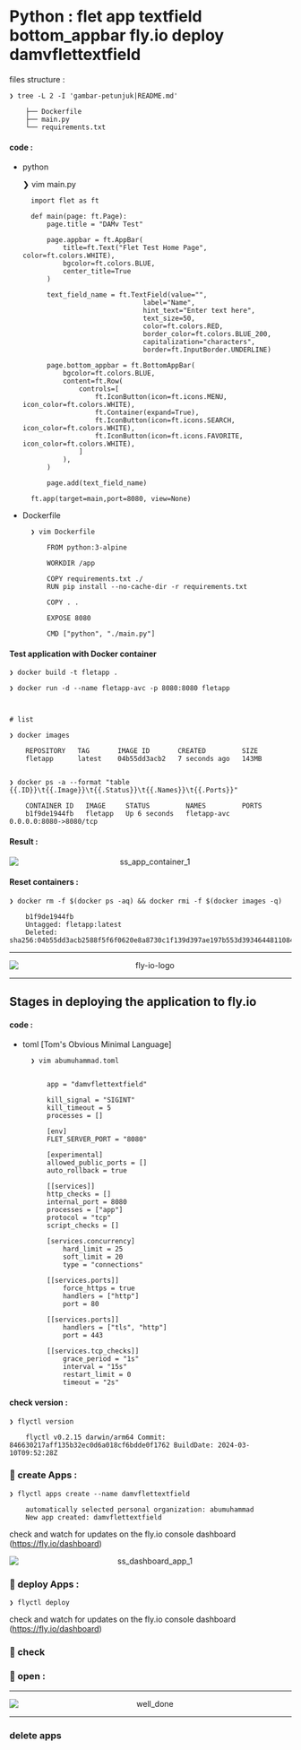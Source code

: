 # Python : flet app textfield bottom_appbar fly.io deploy damvflettextfield


files structure :

    ❯ tree -L 2 -I 'gambar-petunjuk|README.md'

        ├── Dockerfile
        ├── main.py
        └── requirements.txt

#### code :

- python

    ❯ vim main.py


        import flet as ft

        def main(page: ft.Page):
            page.title = "DAMv Test" 

            page.appbar = ft.AppBar(
                title=ft.Text("Flet Test Home Page", color=ft.colors.WHITE),  
                bgcolor=ft.colors.BLUE,  
                center_title=True  
            )

            text_field_name = ft.TextField(value="", 
                                    label="Name",
                                    hint_text="Enter text here", 
                                    text_size=50,
                                    color=ft.colors.RED,
                                    border_color=ft.colors.BLUE_200, 
                                    capitalization="characters",
                                    border=ft.InputBorder.UNDERLINE)

            page.bottom_appbar = ft.BottomAppBar(
                bgcolor=ft.colors.BLUE,
                content=ft.Row(
                    controls=[
                        ft.IconButton(icon=ft.icons.MENU, icon_color=ft.colors.WHITE),
                        ft.Container(expand=True),
                        ft.IconButton(icon=ft.icons.SEARCH, icon_color=ft.colors.WHITE),
                        ft.IconButton(icon=ft.icons.FAVORITE, icon_color=ft.colors.WHITE),
                    ]
                ),
            )

            page.add(text_field_name)

        ft.app(target=main,port=8080, view=None)



- Dockerfile

        ❯ vim Dockerfile

            FROM python:3-alpine

            WORKDIR /app

            COPY requirements.txt ./
            RUN pip install --no-cache-dir -r requirements.txt

            COPY . .

            EXPOSE 8080

            CMD ["python", "./main.py"]


#### Test application with Docker container


    ❯ docker build -t fletapp .

    ❯ docker run -d --name fletapp-avc -p 8080:8080 fletapp



    # list

    ❯ docker images

        REPOSITORY   TAG       IMAGE ID       CREATED         SIZE
        fletapp      latest    04b55dd3acb2   7 seconds ago   143MB


    ❯ docker ps -a --format "table {{.ID}}\t{{.Image}}\t{{.Status}}\t{{.Names}}\t{{.Ports}}"

        CONTAINER ID   IMAGE     STATUS         NAMES         PORTS
        b1f9de1944fb   fletapp   Up 6 seconds   fletapp-avc   0.0.0.0:8080->8080/tcp


#### Result :

<p align="center">
    <img src="./gambar-petunjuk/ss_app_container_1.png" alt="ss_app_container_1" style="display: block; margin: 0 auto;">
</p>


#### Reset containers :

    ❯ docker rm -f $(docker ps -aq) && docker rmi -f $(docker images -q)

        b1f9de1944fb
        Untagged: fletapp:latest
        Deleted: sha256:04b55dd3acb2588f5f6f0620e8a8730c1f139d397ae197b553d3934644811084

---

<p align="center">
    <img src="./gambar-petunjuk/fly-io-logo.svg" alt="fly-io-logo" style="display: block; margin: 0 auto;">
</p>


---

## Stages in deploying the application to fly.io

#### code :

- toml [Tom's Obvious Minimal Language]


        ❯ vim abumuhammad.toml


            app = "damvflettextfield"

            kill_signal = "SIGINT"
            kill_timeout = 5
            processes = []

            [env]
            FLET_SERVER_PORT = "8080"

            [experimental]
            allowed_public_ports = []
            auto_rollback = true

            [[services]]
            http_checks = []
            internal_port = 8080
            processes = ["app"]
            protocol = "tcp"
            script_checks = []

            [services.concurrency]
                hard_limit = 25
                soft_limit = 20
                type = "connections"

            [[services.ports]]
                force_https = true
                handlers = ["http"]
                port = 80

            [[services.ports]]
                handlers = ["tls", "http"]
                port = 443

            [[services.tcp_checks]]
                grace_period = "1s"
                interval = "15s"
                restart_limit = 0
                timeout = "2s"


#### check version :

    ❯ flyctl version

        flyctl v0.2.15 darwin/arm64 Commit: 846630217aff135b32ec0d6a018cf6bdde0f1762 BuildDate: 2024-03-10T09:52:28Z

### &#x1F530; create Apps :

    ❯ flyctl apps create --name damvflettextfield

        automatically selected personal organization: abumuhammad
        New app created: damvflettextfield


check and watch for updates on the fly.io console dashboard (https://fly.io/dashboard)

<p align="center">
    <img src="./gambar-petunjuk/ss_dashboard_app_1.png" alt="ss_dashboard_app_1" style="display: block; margin: 0 auto;">
</p>

### &#x1F530; deploy Apps :

    ❯ flyctl deploy

check and watch for updates on the fly.io console dashboard (https://fly.io/dashboard)

### &#x1F530; check

### &#x1F530; open :

---

<p align="center">
    <img src="./gambar-petunjuk/well_done.png" alt="well_done" style="display: block; margin: 0 auto;">
</p>


---


### delete apps